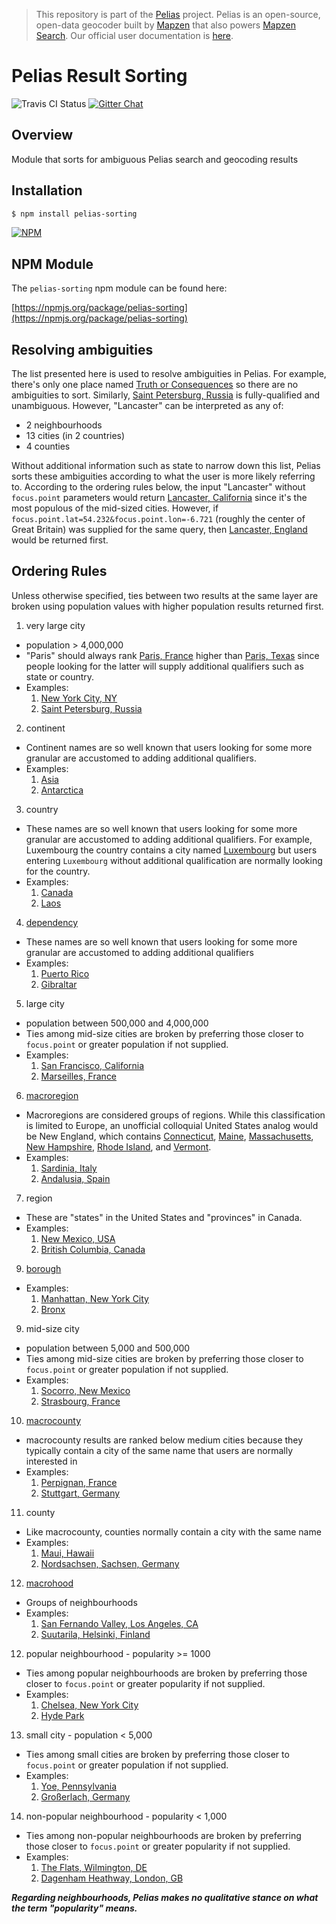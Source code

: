 > This repository is part of the [Pelias](https://github.com/pelias/pelias) project. Pelias is an open-source, open-data geocoder built by [Mapzen](https://www.mapzen.com/) that also powers [Mapzen Search](https://mapzen.com/projects/search). Our official user documentation is [here](https://mapzen.com/documentation/search/).

# Pelias Result Sorting

![Travis CI Status](https://travis-ci.org/pelias/sorting.svg)
[![Gitter Chat](https://badges.gitter.im/pelias/pelias.svg)](https://gitter.im/pelias/pelias?utm_source=badge&utm_medium=badge&utm_campaign=pr-badge)

## Overview

Module that sorts for ambiguous Pelias search and geocoding results

## Installation

```bash
$ npm install pelias-sorting
```

[![NPM](https://nodei.co/npm/pelias-sorting.png?downloads=true&stars=true)](https://nodei.co/npm/pelias-sorting)

## NPM Module

The `pelias-sorting` npm module can be found here:

[https://npmjs.org/package/pelias-sorting](https://npmjs.org/package/pelias-sorting)

## Resolving ambiguities

The list presented here is used to resolve ambiguities in Pelias.  For example, there's only one place named [Truth or Consequences](https://whosonfirst.mapzen.com/spelunker/id/85976585) so there are no ambiguities to sort.  Similarly, [Saint Petersburg, Russia](https://whosonfirst.mapzen.com/spelunker/id/102008123) is fully-qualified and unambiguous.  However, "Lancaster" can be interpreted as any of:

- 2 neighbourhoods
- 13 cities (in 2 countries)
- 4 counties

Without additional information such as state to narrow down this list, Pelias sorts these ambiguities according to what the user is more likely referring to.  According to the ordering rules below, the input "Lancaster" without `focus.point` parameters would return [Lancaster, California](https://whosonfirst.mapzen.com/spelunker/id/85923547) since it's the most populous of the mid-sized cities.  However, if `focus.point.lat=54.232&focus.point.lon=-6.721` (roughly the center of Great Britain) was supplied for the same query, then [Lancaster, England](https://whosonfirst.mapzen.com/spelunker/id/101873271) would be returned first.  

## Ordering Rules

Unless otherwise specified, ties between two results at the same layer are broken using population values with higher population results returned first.  

1.  very large city
  - population > 4,000,000
  - "Paris" should always rank [Paris, France](https://whosonfirst.mapzen.com/spelunker/id/101751119) higher than [Paris, Texas](https://whosonfirst.mapzen.com/spelunker/id/101725293) since people looking for the latter will supply additional qualifiers such as state or country.
  - Examples:
    1. [New York City, NY](https://whosonfirst.mapzen.com/spelunker/id/85977539)
    2. [Saint Petersburg, Russia](https://whosonfirst.mapzen.com/spelunker/id/102008123)
2.  continent
  - Continent names are so well known that users looking for some more granular are accustomed to adding additional qualifiers.
  - Examples:
    1. [Asia](https://whosonfirst.mapzen.com/spelunker/id/102191569)
    2. [Antarctica](https://whosonfirst.mapzen.com/spelunker/id/102191579)
3.  country
  - These names are so well known that users looking for some more granular are accustomed to adding additional qualifiers.  For example, Luxembourg the country contains a city named [Luxembourg](https://whosonfirst.mapzen.com/spelunker/id/101751765) but users entering `Luxembourg` without additional qualification are normally looking for the country.
  - Examples:
    1. [Canada](https://whosonfirst.mapzen.com/spelunker/id/85633041)
    2. [Laos](https://whosonfirst.mapzen.com/spelunker/id/85632241)
4.  [dependency](https://github.com/whosonfirst/whosonfirst-placetypes#dependency)
  - These names are so well known that users looking for some more granular are accustomed to adding additional qualifiers
  - Examples:
    1. [Puerto Rico](https://whosonfirst.mapzen.com/spelunker/id/85633729)
    2. [Gibraltar](https://whosonfirst.mapzen.com/spelunker/id/85633167)
5.  large city
  - population between 500,000 and 4,000,000
  - Ties among mid-size cities are broken by preferring those closer to `focus.point` or greater population if not supplied.
  - Examples:
    1. [San Francisco, California](https://whosonfirst.mapzen.com/spelunker/id/85922583)
    2. [Marseilles, France](https://whosonfirst.mapzen.com/spelunker/id/101749199)
6.  [macroregion](https://github.com/whosonfirst/whosonfirst-placetypes#macroregion)
  - Macroregions are considered groups of regions.  While this classification is limited to Europe, an unofficial colloquial United States analog would be New England, which contains [Connecticut](), [Maine](https://whosonfirst.mapzen.com/spelunker/id/85688769/), [Massachusetts](https://whosonfirst.mapzen.com/spelunker/id/85688645/), [New Hampshire](https://whosonfirst.mapzen.com/spelunker/id/85688689/), [Rhode Island](https://whosonfirst.mapzen.com/spelunker/id/85688509/), and [Vermont](https://whosonfirst.mapzen.com/spelunker/id/85688763/).  
  - Examples:
    1. [Sardinia, Italy](https://whosonfirst.mapzen.com/spelunker/id/404227535)
    2. [Andalusia, Spain](https://whosonfirst.mapzen.com/spelunker/id/404227361)
7.  region
  - These are "states" in the United States and "provinces" in Canada.  
  - Examples:
    1. [New Mexico, USA](https://whosonfirst.mapzen.com/spelunker/id/85688493)
    2. [British Columbia, Canada](https://whosonfirst.mapzen.com/spelunker/id/85682117)
9.  [borough](https://github.com/whosonfirst/whosonfirst-placetypes#borough)
  - Examples:
    1. [Manhattan, New York City](https://whosonfirst.mapzen.com/spelunker/id/421205771)
    2. [Bronx](https://whosonfirst.mapzen.com/spelunker/id/421205775)
9.  mid-size city
  - population between 5,000 and 500,000
  - Ties among mid-size cities are broken by preferring those closer to `focus.point` or greater population if not supplied.
  - Examples:
    1. [Socorro, New Mexico](https://whosonfirst.mapzen.com/spelunker/id/85976677)
    2. [Strasbourg, France](https://whosonfirst.mapzen.com/spelunker/id/101751113)
10.  [macrocounty](https://github.com/whosonfirst/whosonfirst-placetypes#macrocounty)
  - macrocounty results are ranked below medium cities because they typically contain a city of the same name that users are normally interested in
  - Examples:
    1. [Perpignan, France](https://whosonfirst.mapzen.com/spelunker/id/404227943)
    2. [Stuttgart, Germany](https://whosonfirst.mapzen.com/spelunker/id/404227549)
11.  county
  - Like macrocounty, counties normally contain a city with the same name
  - Examples:
    1. [Maui, Hawaii](https://whosonfirst.mapzen.com/spelunker/id/102085577)
    2. [Nordsachsen, Sachsen, Germany](https://whosonfirst.mapzen.com/spelunker/id/102064235)
12.  [macrohood](https://github.com/whosonfirst/whosonfirst-placetypes#macrohood)
  - Groups of neighbourhoods
  - Examples:
    1. [San Fernando Valley, Los Angeles, CA](https://whosonfirst.mapzen.com/spelunker/id/1108692439/)
    2. [Suutarila, Helsinki, Finland](https://whosonfirst.mapzen.com/spelunker/id/890537277)
12.  popular neighbourhood - popularity >= 1000
  - Ties among popular neighbourhoods are broken by preferring those closer to `focus.point` or greater popularity if not supplied.
  - Examples:
    1. [Chelsea, New York City](https://whosonfirst.mapzen.com/spelunker/id/85810575)
    2. [Hyde Park](https://whosonfirst.mapzen.com/spelunker/id/85861707)
13.  small city - population < 5,000
  - Ties among small cities are broken by preferring those closer to `focus.point` or greater population if not supplied.
  - Examples:
    1. [Yoe, Pennsylvania](https://whosonfirst.mapzen.com/spelunker/id/101717281)
    2. [Großerlach, Germany](https://whosonfirst.mapzen.com/spelunker/id/101760693)
14.  non-popular neighbourhood - popularity < 1,000
  - Ties among non-popular neighbourhoods are broken by preferring those closer to `focus.point` or greater popularity if not supplied.
  - Examples:
    1. [The Flats, Wilmington, DE](https://whosonfirst.mapzen.com/spelunker/id/85888525)
    2. [Dagenham Heathway, London, GB](https://whosonfirst.mapzen.com/spelunker/id/85860857)

***Regarding neighbourhoods, Pelias makes no qualitative stance on what the term "popularity" means.***
